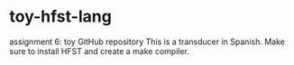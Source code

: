 # toy-hfst-lang
assignment 6: toy GitHub repository
This is a transducer in Spanish.
Make sure to install HFST and create a make compiler.

